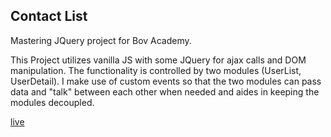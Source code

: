 ## Contact List 

Mastering JQuery project for Bov Academy.

This Project utilizes vanilla JS with some JQuery for ajax calls and DOM manipulation. The functionality is controlled by two modules (UserList, UserDetail). I make use of custom events so that the two modules can pass data and "talk" between each other when needed and aides in keeping the modules decoupled. 

[live](https://jjs88.github.io/md-ajax-contact-list)